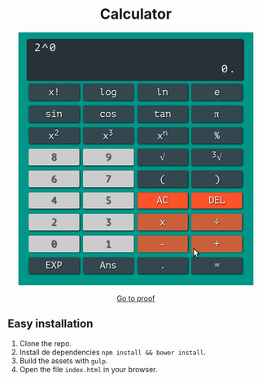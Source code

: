 <h1 align="center">Calculator</h1>

<p align="center">
  <img src="calculator.gif">
</p>

<p align="center">
  <a href="https://rich-97.github.io/calculator">Go to proof</a>
</p>

## Easy installation

1. Clone the repo.
2. Install de dependencies `npm install && bower install`.
3. Build the assets with `gulp`.
3. Open the file `index.html` in your browser.

